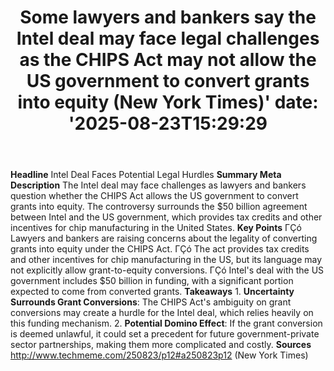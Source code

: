 ﻿---
title: "Some lawyers and bankers say the Intel deal may face legal challenges as the CHIPS Act may not allow the US government to convert grants into equity (New York Times)'
date: '2025-08-23T15:29:29"
category: "Markets"
summary: ""
slug: "some lawyers and bankers say the intel deal may face legal c"
source_urls:
  - "http://www.techmeme.com/250823/p12#a250823p12"
seo:
  title: "Some lawyers and bankers say the Intel deal may face legal challenges as the CHIPS Act may not allow the US government to convert grants into equity (New York Times) | Hash n Hedge'
  description: '"
  keywords: ["news", "markets", "brief"]
---
**Headline** Intel Deal Faces Potential Legal Hurdles  **Summary Meta Description** The Intel deal may face challenges as lawyers and bankers question whether the CHIPS Act allows the US government to convert grants into equity. The controversy surrounds the $50 billion agreement between Intel and the US government, which provides tax credits and other incentives for chip manufacturing in the United States.  **Key Points**  ΓÇó Lawyers and bankers are raising concerns about the legality of converting grants into equity under the CHIPS Act. ΓÇó The act provides tax credits and other incentives for chip manufacturing in the US, but its language may not explicitly allow grant-to-equity conversions. ΓÇó Intel's deal with the US government includes $50 billion in funding, with a significant portion expected to come from converted grants.  **Takeaways**  1. **Uncertainty Surrounds Grant Conversions**: The CHIPS Act's ambiguity on grant conversions may create a hurdle for the Intel deal, which relies heavily on this funding mechanism. 2. **Potential Domino Effect**: If the grant conversion is deemed unlawful, it could set a precedent for future government-private sector partnerships, making them more complicated and costly.  **Sources** http://www.techmeme.com/250823/p12#a250823p12 (New York Times) 
